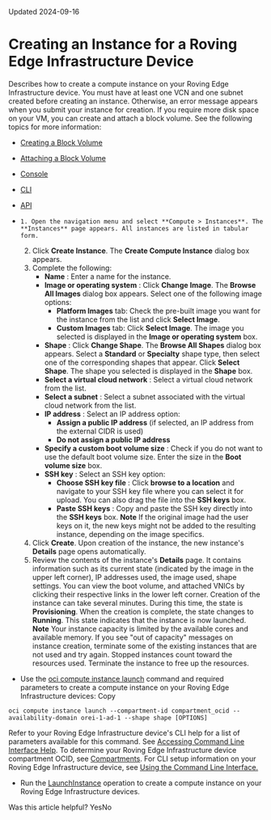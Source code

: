 Updated 2024-09-16
# Creating an Instance for a Roving Edge Infrastructure Device
Describes how to create a compute instance on your Roving Edge Infrastructure device.
You must have at least one VCN and one subnet created before creating an instance. Otherwise, an error message appears when you submit your instance for creation.
If you require more disk space on your VM, you can create and attach a block volume. See the following topics for more information:
  * [Creating a Block Volume](https://docs.oracle.com/en-us/iaas/Content/Rover/Block_Volume/create_block_volume.htm#top "Describes how to create a block volume on your Roving Edge Infrastructure device.")
  * [Attaching a Block Volume](https://docs.oracle.com/en-us/iaas/Content/Rover/Block_Volume/Attachment/attach_volume-attachment.htm#top "Describes how to attach a block volume to a compute instance on your Roving Edge Infrastructure device.")


  * [Console](https://docs.oracle.com/en-us/iaas/Content/Rover/Compute/Instance/create_instance.htm)
  * [CLI](https://docs.oracle.com/en-us/iaas/Content/Rover/Compute/Instance/create_instance.htm)
  * [API](https://docs.oracle.com/en-us/iaas/Content/Rover/Compute/Instance/create_instance.htm)


  *     1. Open the navigation menu and select **Compute > Instances**. The **Instances** page appears. All instances are listed in tabular form.
    2. Click **Create Instance**. The **Create Compute Instance** dialog box appears.
    3. Complete the following:
       * **Name** : Enter a name for the instance.
       * **Image or operating system** : Click **Change Image**. The **Browse All Images** dialog box appears. Select one of the following image options:
         * **Platform Images** tab: Check the pre-built image you want for the instance from the list and click **Select Image**.
         * **Custom Images** tab: Click **Select Image**. The image you selected is displayed in the **Image or operating system** box.
       * **Shape** : Click **Change Shape**. The **Browse All Shapes** dialog box appears. Select a **Standard** or **Specialty** shape type, then select one of the corresponding shapes that appear. Click **Select Shape**. The shape you selected is displayed in the **Shape** box.
       * **Select a virtual cloud network** : Select a virtual cloud network from the list.
       * **Select a subnet** : Select a subnet associated with the virtual cloud network from the list.
       * **IP address** : Select an IP address option:
         * **Assign a public IP address** (if selected, an IP address from the external CIDR is used)
         * **Do not assign a public IP address**
       * **Specify a custom boot volume size** : Check if you do not want to use the default boot volume size. Enter the size in the **Boot volume size** box.
       * **SSH key** : Select an SSH key option:
         * **Choose SSH key file** : Click **browse to a location** and navigate to your SSH key file where you can select it for upload. You can also drag the file into the **SSH keys** box.
         * **Paste SSH keys** : Copy and paste the SSH key directly into the **SSH keys** box.
**Note**
If the original image had the user keys on it, the new keys might not be added to the resulting instance, depending on the image specifics.
    4. Click **Create**. Upon creation of the instance, the new instance's **Details** page opens automatically.
    5. Review the contents of the instance's **Details** page. It contains information such as its current state (indicated by the image in the upper left corner), IP addresses used, the image used, shape settings. You can view the boot volume, and attached VNICs by clicking their respective links in the lower left corner. Creation of the instance can take several minutes. During this time, the state is **Provisioning**. When the creation is complete, the state changes to **Running**. This state indicates that the instance is now launched.
**Note**
Your instance capacity is limited by the available cores and available memory. If you see "out of capacity" messages on instance creation, terminate some of the existing instances that are not used and try again. Stopped instances count toward the resources used. Terminate the instance to free up the resources.
  * Use the [oci compute instance launch](https://docs.oracle.com/iaas/tools/oci-cli/latest/oci_cli_docs/cmdref/compute/instance/launch.html) command and required parameters to create a compute instance on your Roving Edge Infrastructure devices:
Copy
```
oci compute instance launch --compartment-id compartment_ocid --availability-domain orei-1-ad-1 --shape shape [OPTIONS]
```

Refer to your Roving Edge Infrastructure device's CLI help for a list of parameters available for this command. See [Accessing Command Line Interface Help](https://docs.oracle.com/en-us/iaas/Content/Rover/Access/cli_install.htm#CLIAccessHelp).
To determine your Roving Edge Infrastructure device compartment OCID, see [Compartments](https://docs.oracle.com/en-us/iaas/Content/Rover/compartments.htm#comparments "Describes how the Roving Edge Infrastructure device uses its compartment, and how to gain information on it.").
For CLI setup information on your Roving Edge Infrastructure device, see [Using the Command Line Interface.](https://docs.oracle.com/en-us/iaas/Content/Rover/Access/cli_install.htm#CLI "Describes how to use the Command Line Interface to access a a Roving Edge Infrastructure device.")
  * Run the [LaunchInstance](https://docs.oracle.com/iaas/api/#/en/iaas/latest/Instance/LaunchInstance) operation to create a compute instance on your Roving Edge Infrastructure devices.


Was this article helpful?
YesNo

